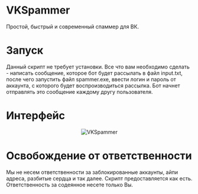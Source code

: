 # VKSpammer
Простой, быстрый и современный спаммер для ВК. 

# Запуск
Данный скрипт не требует установки. Все что вам необходимо сделать - написать сообщение, которое бот будет рассылать в файл input.txt, после чего запустить файл spammer.exe, ввести логин и пароль от аккаунта, с которого будет воспроизводиться рассылка. Бот начнет отправлять это сообщение каждому другу пользователя.

# Интерфейс
<p align="center">
    <img src="https://i.imgur.com/boyBa8V.png" alt="VKSpammer">
</p> 

# Освобождение от ответственности
Мы не несем ответственности за заблокированные аккаунты, айпи адреса, разбитые сердца и так далее. Скрипт предоставляется как есть. Ответственность за содеянное несете только Вы. 
